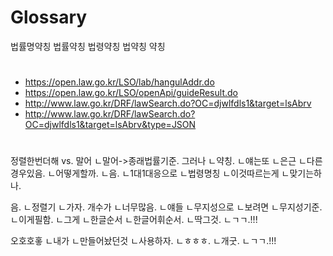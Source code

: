 # Glossary
법률명약칭
법률약칭
법령약칭
법약칭
약칭


#
- https://open.law.go.kr/LSO/lab/hangulAddr.do
- https://open.law.go.kr/LSO/openApi/guideResult.do
- http://www.law.go.kr/DRF/lawSearch.do?OC=djwlfdls1&target=lsAbrv
- http://www.law.go.kr/DRF/lawSearch.do?OC=djwlfdls1&target=lsAbrv&type=JSON


#
정렬한번더해 vs. 말어
ㄴ말어->종래법률기준.
그러나
ㄴ약칭.
ㄴ얘는또
ㄴ은근
ㄴ다른경우있음.
ㄴ어떻게할까.
ㄴ음.
ㄴ1대1대응으로
ㄴ법령명칭
ㄴ이것따르는게
ㄴ맞기는하나.

음.
ㄴ정렬기
ㄴ가자.
개수가
ㄴ너무많음.
ㄴ얘들
ㄴ무지성으로
ㄴ보려면
ㄴ무지성기준.
ㄴ이게필함.
ㄴ그게
ㄴ한글순서
ㄴ한글어휘순서.
ㄴ딱그것.
ㄴㄱㄱ.!!!

오호호홓
ㄴ내가
ㄴ만들어놨던것
ㄴ사용하자.
ㄴㅎㅎㅎ.
ㄴ개굿.
ㄴㄱㄱ.!!!
